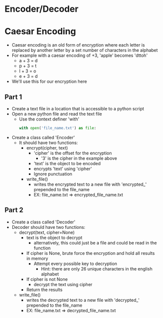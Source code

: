 # Encoder/Decoder  

# Caesar Encoding  
- Caesar encoding is an old form of encryption where each letter is replaced by  another letter by a set number of characters in the alphabet  
- For example with a caesar encoding of +3, 'apple' becomes 'dttoh'  
    - a + 3 = d  
    - p + 3 = t  
    - l + 3 = o  
    - e + 3 = d  
- We'll use this for our encryption here  


## Part 1  

- Create a text file in a location that is accessible to a python script  
- Open a new python file and read the text file  
    - Use the context definer 'with'  
        ```python
        with open('file_name.txt') as file:  
        ```
- Create a class called 'Encoder'  
    - It should have two functions:  
        - encrypt(cipher, text)  
            - 'cipher' is the offset for the encryption
                - '3' is the cipher in the example above
            - 'text' is the object to be encoded
            - encrypts 'text' using 'cipher'
            - Ignore punctuation
        - write_file()
            - writes the encrypted text to a new file with 'encrypted_' prepended to the file_name  
            - EX: file_name.txt => encrypted_file_name.txt  


## Part 2  
- Create a class called 'Decoder'
- Decoder should have two functions:
    - decrypt(text, cipher=None)
        - text is the object to decrypt
            - alternatively, this could just be a file and could be read in the function
        - If cipher is None, brute force the encryption and hold all results in memory
            - Attempt every possible key to decryption
                - Hint: there are only 26 unique characters in the english alphabet
        - If cipher is not None
            - decrypt the text using cipher
        - Return the results
    - write_file()
        - writes the decrypted text to a new file with 'decrypted_' prepended to the file_name
        - EX: file_name.txt => decrypted_file_name.txt